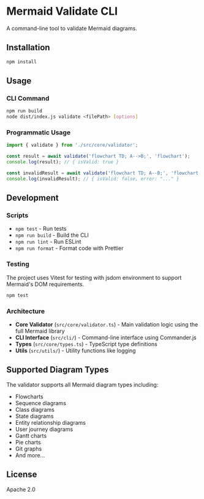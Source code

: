 # Mermaid Validate CLI

A command-line tool to validate Mermaid diagrams.

## Installation

```bash
npm install
```

## Usage

### CLI Command

```bash
npm run build
node dist/index.js validate <filePath> [options]
```

### Programmatic Usage

```typescript
import { validate } from './src/core/validator';

const result = await validate('flowchart TD; A-->B;', 'flowchart');
console.log(result); // { isValid: true }

const invalidResult = await validate('flowchart TD; A--B;', 'flowchart');
console.log(invalidResult); // { isValid: false, error: "..." }
```

## Development

### Scripts

- `npm test` - Run tests
- `npm run build` - Build the CLI
- `npm run lint` - Run ESLint
- `npm run format` - Format code with Prettier

### Testing

The project uses Vitest for testing with jsdom environment to support Mermaid's DOM requirements.

```bash
npm test
```

### Architecture

- **Core Validator** (`src/core/validator.ts`) - Main validation logic using the full Mermaid library
- **CLI Interface** (`src/cli/`) - Command-line interface using Commander.js
- **Types** (`src/core/types.ts`) - TypeScript type definitions
- **Utils** (`src/utils/`) - Utility functions like logging

## Supported Diagram Types

The validator supports all Mermaid diagram types including:
- Flowcharts
- Sequence diagrams
- Class diagrams
- State diagrams
- Entity relationship diagrams
- User journey diagrams
- Gantt charts
- Pie charts
- Git graphs
- And more...

## License

Apache 2.0
